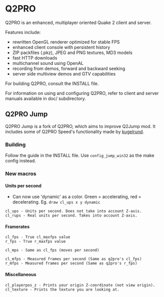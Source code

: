 Q2PRO
=====

Q2PRO is an enhanced, multiplayer oriented Quake 2 client and server.

Features include:

* rewritten OpenGL renderer optimized for stable FPS
* enhanced client console with persistent history
* ZIP packfiles (.pkz), JPEG and PNG textures, MD3 models
* fast HTTP downloads
* multichannel sound using OpenAL
* recording from demos, forward and backward seeking
* server side multiview demos and GTV capabilities

For building Q2PRO, consult the INSTALL file.

For information on using and configuring Q2PRO, refer to client and server
manuals available in doc/ subdirectory.

## Q2PRO Jump

Q2PRO Jump is a fork of Q2PRO, which aims to improve Q2Jump mod. It includes some of Q2PRO Speed's functionality made by [kugelrund](https://github.com/kugelrund/).

### Building

Follow the guide in the INSTALL file. Use `config_jump_win32` as the make config instead.

### New macros

#### Units per second

- Can now use 'dynamic' as a color. Green = accelerating, red = decelerating. Eg. `draw cl_ups x y dynamic`

```
cl_ups - Units per second. Does not take into account Z-axis.
cl_rups - Real units per second. Takes into account Z-axis.
```

#### Framerates

```
cl_fps - True cl_maxfps value
r_fps - True r_maxfps value

cl_mps - Same as cl_fps (moves per second)

cl_mfps - Measured frames per second (Same as q2pro's cl_fps)
r_mfps - Measured frames per second (Same as q2pro's r_fps)
```

#### Miscellaneous

```
cl_playerpos_z - Prints your origin Z-coordinate (not view origin).
cl_texture - Prints the texture you are looking at.
```